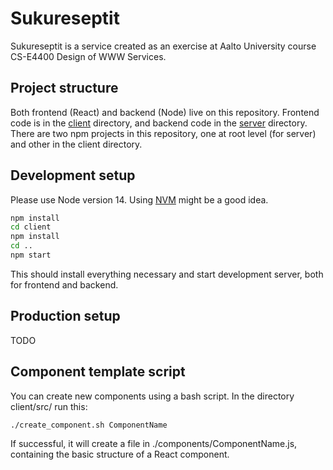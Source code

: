 # Sukureseptit
Sukureseptit is a service created as an exercise at
Aalto University course CS-E4400 Design of WWW Services.

## Project structure
Both frontend (React) and backend (Node) live on this repository.
Frontend code is in the [client](./client/) directory,
and backend code in the [server](./server/) directory.
There are two npm projects in this repository, one at root level (for server)
and other in the client directory.

## Development setup
Please use Node version 14.
Using [NVM](https://github.com/nvm-sh/nvm) might be a good idea.

```zsh
npm install
cd client
npm install
cd ..
npm start
```

This should install everything necessary and start development server,
both for frontend and backend.

## Production setup
TODO

## Component template script
You can create new components using a bash script.
In the directory client/src/ run this:

```zsh
./create_component.sh ComponentName
```

If successful, it will create a file in ./components/ComponentName.js,
containing the basic structure of a React component.
